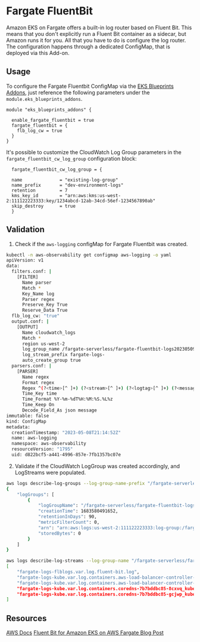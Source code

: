 # Fargate FluentBit

Amazon EKS on Fargate offers a built-in log router based on Fluent Bit. This means that you don't explicitly run a Fluent Bit container as a sidecar, but Amazon runs it for you. All that you have to do is configure the log router. The configuration happens through a dedicated ConfigMap, that is deployed via this Add-on.

## Usage

To configure the Fargate Fluentbit ConfigMap via the [EKS Blueprints Addons](https://github.com/aws-blueprints/terraform-aws-eks-blueprints-addons), just reference the following parameters under the `module.eks_blueprints_addons`.

```hcl
module "eks_blueprints_addons" {

  enable_fargate_fluentbit = true
  fargate_fluentbit = {
    flb_log_cw = true
  }
}
```

It's possible to customize the CloudWatch Log Group parameters in the `fargate_fluentbit_cw_log_group` configuration block:

```hcl
  fargate_fluentbit_cw_log_group = {

  name              = "existing-log-group"
  name_prefix       = "dev-environment-logs"
  retention         = 7
  kms_key_id        = "arn:aws:kms:us-west-2:111122223333:key/1234abcd-12ab-34cd-56ef-1234567890ab"
  skip_destroy      = true
  }
```

## Validation

1. Check if the `aws-logging` configMap for Fargate Fluentbit was created.

```sh
kubectl -n aws-observability get configmap aws-logging -o yaml
apiVersion: v1
data:
  filters.conf: |
    [FILTER]
      Name parser
      Match *
      Key_Name log
      Parser regex
      Preserve_Key True
      Reserve_Data True
  flb_log_cw: "true"
  output.conf: |
    [OUTPUT]
      Name cloudwatch_logs
      Match *
      region us-west-2
      log_group_name /fargate-serverless/fargate-fluentbit-logs20230509014113352200000006
      log_stream_prefix fargate-logs-
      auto_create_group true
  parsers.conf: |
    [PARSER]
      Name regex
      Format regex
      Regex ^(?<time>[^ ]+) (?<stream>[^ ]+) (?<logtag>[^ ]+) (?<message>.+)$
      Time_Key time
      Time_Format %Y-%m-%dT%H:%M:%S.%L%z
      Time_Keep On
      Decode_Field_As json message
immutable: false
kind: ConfigMap
metadata:
  creationTimestamp: "2023-05-08T21:14:52Z"
  name: aws-logging
  namespace: aws-observability
  resourceVersion: "1795"
  uid: d822bcf5-a441-4996-857e-7fb1357bc07e
```

2. Validate if the CloudWatch LogGroup was created accordingly, and LogStreams were populated.

```sh
aws logs describe-log-groups --log-group-name-prefix "/fargate-serverless/fargate-fluentbit"
{
    "logGroups": [
        {
            "logGroupName": "/fargate-serverless/fargate-fluentbit-logs20230509014113352200000006",
            "creationTime": 1683580491652,
            "retentionInDays": 90,
            "metricFilterCount": 0,
            "arn": "arn:aws:logs:us-west-2:111122223333:log-group:/fargate-serverless/fargate-fluentbit-logs20230509014113352200000006:*",
            "storedBytes": 0
        }
    ]
}
```

```sh
aws logs describe-log-streams --log-group-name "/fargate-serverless/fargate-fluentbit-logs20230509014113352200000006" --log-stream-name-prefix fargate-logs --query 'logStreams[].logStreamName'
[
    "fargate-logs-flblogs.var.log.fluent-bit.log",
    "fargate-logs-kube.var.log.containers.aws-load-balancer-controller-7f989fc6c-grjsq_kube-system_aws-load-balancer-controller-feaa22b4cdaa71ecfc8355feb81d4b61ea85598a7bb57aef07667c767c6b98e4.log",
    "fargate-logs-kube.var.log.containers.aws-load-balancer-controller-7f989fc6c-wzr46_kube-system_aws-load-balancer-controller-69075ea9ab3c7474eac2a1696d3a84a848a151420cd783d79aeef960b181567f.log",
    "fargate-logs-kube.var.log.containers.coredns-7b7bddbc85-8cxvq_kube-system_coredns-9e4f3ab435269a566bcbaa606c02c146ad58508e67cef09fa87d5c09e4ac0088.log",
    "fargate-logs-kube.var.log.containers.coredns-7b7bddbc85-gcjwp_kube-system_coredns-11016818361cd68c32bf8f0b1328f3d92a6d7b8cf5879bfe8b301f393cb011cc.log"
]
```

## Resources

[AWS Docs](https://docs.aws.amazon.com/eks/latest/userguide/fargate-logging.html)
[Fluent Bit for Amazon EKS on AWS Fargate Blog Post](https://aws.amazon.com/blogs/containers/fluent-bit-for-amazon-eks-on-aws-fargate-is-here/)
